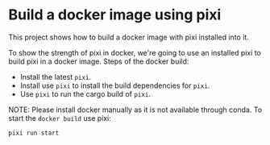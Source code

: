 # Build a docker image using pixi
This project shows how to build a docker image with pixi installed into it.

To show the strength of pixi in docker, we're going to use an installed pixi to build pixi in a docker image.
Steps of the docker build:
- Install the latest `pixi`.
- Install use `pixi` to install the build dependencies for `pixi`.
- Use `pixi` to run the cargo build of `pixi`.

NOTE: Please install docker manually as it is not available through conda.
To start the `docker build` use pixi:
```shell
pixi run start
```
